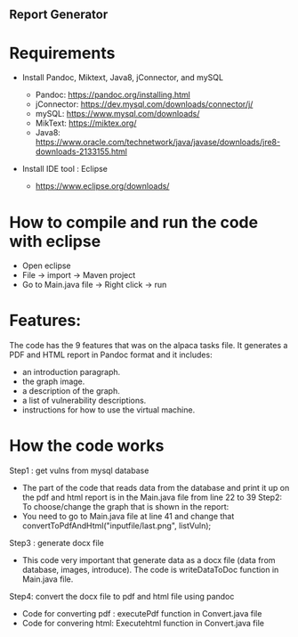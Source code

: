 ## Report Generator 

# Requirements
* Install Pandoc, Miktext, Java8, jConnector, and mySQL
  *	Pandoc: https://pandoc.org/installing.html
  * jConnector: https://dev.mysql.com/downloads/connector/j/
  * mySQL: https://www.mysql.com/downloads/
  *	MikText: https://miktex.org/
  * Java8: https://www.oracle.com/technetwork/java/javase/downloads/jre8-downloads-2133155.html

* Install IDE tool : Eclipse 
  * https://www.eclipse.org/downloads/

# How to compile and run the code with eclipse 
  * Open eclipse 
  * File -> import -> Maven project 
  * Go to Main.java file -> Right click -> run 

# Features:
The code has the 9 features that was on the alpaca tasks file.
It generates a PDF and HTML report in Pandoc format and it includes:
  * an introduction paragraph.
  * the graph image.
  * a description of the graph.
  * a list of vulnerability descriptions.
  * instructions for how to use the virtual machine.

# How the code works
Step1 : get vulns from mysql database 
-	The part of the code that reads data from the database and print it up on the pdf and html report is in the Main.java file from line 22 to 39
Step2: To choose/change the graph that is shown in the report:
-	You need to go to Main.java file at line 41 and change that
convertToPdfAndHtml("inputfile/last.png", listVuln);

Step3 : generate docx file 
-	This code very important that generate data as a docx file (data from database, images, introduce). The code is writeDataToDoc function in Main.java file.

Step4: convert the docx file to pdf and html file using pandoc 
  * Code for converting pdf : executePdf function in Convert.java file
  * Code for convering html: Executehtml function in Convert.java file

